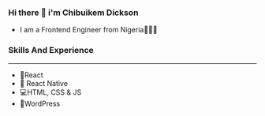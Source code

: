 ### Hi there 👋 i'm Chibuikem Dickson
- I am a Frontend Engineer from Nigeria💚🤍💚

### Skills And Experience

<hr>

- 🌌React
- 📱 React Native
- 💻HTML, CSS & JS
- 🛒WordPress
